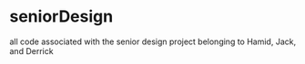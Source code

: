 # seniorDesign
all code associated with the senior design project belonging to Hamid, Jack, and Derrick
